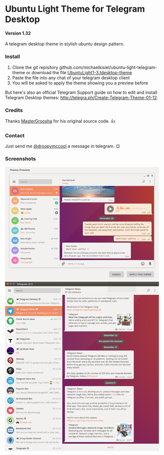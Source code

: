 # Ubuntu Light Theme for Telegram Desktop
#### Version 1.32
A telegram desktop theme in stylish ubuntu design pattern.

### Install
1. Clone the git repisitory github.com/michaelkisiel/ubuntu-light-telegram-theme or download the file [UbuntuLight1-3.tdesktop-theme](https://github.com/michaelkisiel/ubuntu-light-telegram-theme/blob/master/UbuntuLight1-3.tdesktop-theme)
2. Paste the file into any chat of your telegram desktop client
3. You will be asked to apply the theme showing you a preview before

But here's also an official Telegram Support guide on how to edit and install Telegram Desktop themes: http://telegra.ph/Create-Telegram-Theme-01-12.

### Credits
Thanks [MasterGroosha](https://github.com/MasterGroosha/telegram-soliddark-theme) for his original source code. :thumbsup:

### Contact
Just send me [@droopymccool](https://t.me/droopymccool) a message in telegram. :wink:

### Screenshots
![](UbuntuLightScreenshot.png)
![](ubuntu-light-telegram-theme.png)
